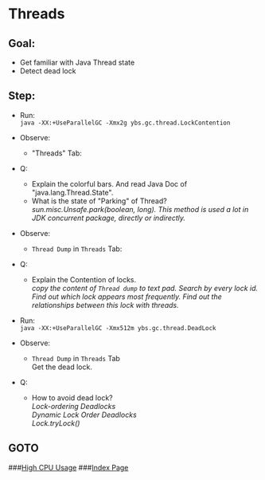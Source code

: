 Threads
==
Goal:
--
* Get familiar with Java Thread state
* Detect dead lock


Step:
--
* Run:  
	`java -XX:+UseParallelGC -Xmx2g ybs.gc.thread.LockContention`
* Observe:
	* "Threads" Tab:
* Q: 
	* Explain the colorful bars. And read Java Doc of "java.lang.Thread.State".  
	* What is the state of "Parking" of Thread?  
	*sun.misc.Unsafe.park(boolean, long). This method is used a lot in JDK concurrent package, directly or indirectly.*
* Observe: 
	* `Thread Dump` in `Threads` Tab:
* Q: 
	* Explain the Contention of locks.  
	*copy the content of `Thread dump` to text pad. Search by every lock id. Find out which lock appears most frequently. Find out the relationships between this lock with threads.*
	
* Run:  
	`java -XX:+UseParallelGC -Xmx512m ybs.gc.thread.DeadLock`
* Observe: 
	* `Thread Dump` in `Threads` Tab  
		Get the dead lock.
* Q: 
	* How to avoid dead lock?  
	*Lock-ordering Deadlocks  
	Dynamic Lock Order Deadlocks  
	Lock.tryLock()*
	


GOTO
--
###[High CPU Usage](../cpu/README.md)
###[Index Page](../../../../../../README.md)